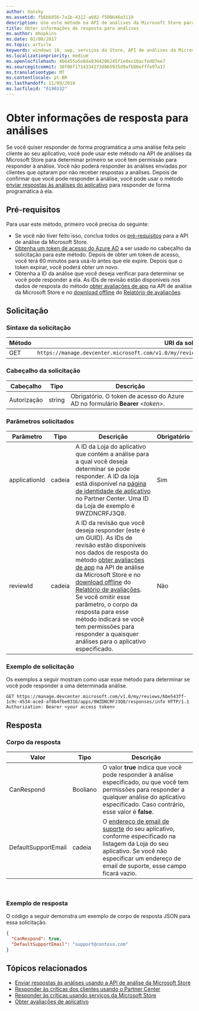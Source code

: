 ```yaml
---
author: Xansky
ms.assetid: fb6bb856-7a1b-4312-a602-f500646a3119
description: Use este método na API de análises da Microsoft Store para determinar se você pode responder a uma análise específica, ou se você pode responder a qualquer revisão para um determinado aplicativo.
title: Obter informações de resposta para análises
ms.author: mhopkins
ms.date: 02/08/2017
ms.topic: article
keywords: windows 10, uwp, serviços da Store, API de análises da Microsoft Store, informações de resposta
ms.localizationpriority: medium
ms.openlocfilehash: 466455a5e8da9364206245f1e0ac10acfed07ee7
ms.sourcegitcommit: 38f06f1714334273d865935d9afb80efffe97a17
ms.translationtype: MT
ms.contentlocale: pt-BR
ms.lasthandoff: 11/09/2018
ms.locfileid: "6190132"
---
```

# <a name="get-response-info-for-reviews"></a>Obter informações de resposta para análises

Se você quiser responder de forma programática a uma análise feita pelo cliente ao seu aplicativo, você pode usar este método na API de análises da Microsoft Store para determinar primeiro se você tem permissão para responder à análise. Você não poderá responder às análises enviadas por clientes que optaram por não receber respostas a análises. Depois de confirmar que você pode responder à análise, você pode usar o método [enviar respostas às análises do aplicativo](submit-responses-to-app-reviews.md) para responder de forma programática à ela.


## <a name="prerequisites"></a>Pré-requisitos

Para usar este método, primeiro você precisa do seguinte:

* Se você não tiver feito isso, conclua todos os [pré-requisitos](respond-to-reviews-using-windows-store-services.md#prerequisites) para a API de análise da Microsoft Store.
* [Obtenha um token de acesso do Azure AD](respond-to-reviews-using-windows-store-services.md#obtain-an-azure-ad-access-token) a ser usado no cabeçalho da solicitação para este método. Depois de obter um token de acesso, você terá 60 minutos para usá-lo antes que ele expire. Depois que o token expirar, você poderá obter um novo.
* Obtenha a ID da análise que você deseja verificar para determinar se você pode responder a ela. As IDs de revisão estão disponíveis nos dados de resposta do método [obter avaliações de app](get-app-reviews.md) na API de análise da Microsoft Store e no [download offline](../publish/download-analytic-reports.md) do [Relatório de avaliações](../publish/reviews-report.md).

## <a name="request"></a>Solicitação


### <a name="request-syntax"></a>Sintaxe da solicitação

| Método | URI da solicitação                                                      |
|--------|------------------------------------------------------------------|
| GET    | ```https://manage.devcenter.microsoft.com/v1.0/my/reviews/{reviewId}/apps/{applicationId}/responses/info``` |


### <a name="request-header"></a>Cabeçalho da solicitação

| Cabeçalho        | Tipo   | Descrição                                                                 |
|---------------|--------|-----------------------------------------------------------------------------|
| Autorização | string | Obrigatório. O token de acesso do Azure AD no formulário **Bearer** &lt;*token*&gt;. |


### <a name="request-parameters"></a>Parâmetros solicitados

| Parâmetro        | Tipo   | Descrição                                     |  Obrigatório  |
|---------------|--------|--------------------------------------------------|--------------|
| applicationId | cadeia | A ID da Loja do aplicativo que contém a análise para a qual você deseja determinar se pode responder. A ID da loja está disponível na [página de identidade de aplicativo](../publish/view-app-identity-details.md) no Partner Center. Uma ID da Loja de exemplo é 9WZDNCRFJ3Q8. |  Sim  |
| reviewId | cadeia | A ID da revisão que você deseja responder (este é um GUID). As IDs de revisão estão disponíveis nos dados de resposta do método [obter avaliações de app](get-app-reviews.md) na API de análise da Microsoft Store e no [download offline](../publish/download-analytic-reports.md) do [Relatório de avaliações](../publish/reviews-report.md). <br/>Se você omitir esse parâmetro, o corpo da resposta para esse método indicará se você tem permissões para responder a quaisquer análises para o aplicativo especificado. |  Não  |


### <a name="request-example"></a>Exemplo de solicitação

Os exemplos a seguir mostram como usar esse método para determinar se você pode responder a uma determinada análise.

```syntax
GET https://manage.devcenter.microsoft.com/v1.0/my/reviews/6be543ff-1c9c-4534-aced-af8b4fbe0316/apps/9WZDNCRFJ3Q8/responses/info HTTP/1.1
Authorization: Bearer <your access token>
```

## <a name="response"></a>Resposta


### <a name="response-body"></a>Corpo da resposta

| Valor      | Tipo   | Descrição    |  
|------------|--------|-----------------------|
| CanRespond      | Booliano  | O valor **true** indica que você pode responder à análise especificado, ou que você tem permissões para responder a qualquer análise do aplicativo especificado. Caso contrário, esse valor é **false**.       |
| DefaultSupportEmail  | cadeia |  O [endereço de email de suporte](../publish/enter-app-properties.md#support-contact-info) do seu aplicativo, conforme especificado na listagem da Loja do seu aplicativo. Se você não especificar um endereço de email de suporte, esse campo ficará vazio.    |

 
### <a name="response-example"></a>Exemplo de resposta

O código a seguir demonstra um exemplo de corpo de resposta JSON para essa solicitação.

```json
{
  "CanRespond": true,
  "DefaultSupportEmail": "support@contoso.com"
}
```

## <a name="related-topics"></a>Tópicos relacionados

* [Enviar respostas às análises usando a API de análise da Microsoft Store](submit-responses-to-app-reviews.md)
* [Responder às críticas dos clientes usando o Partner Center](../publish/respond-to-customer-reviews.md)
* [Responder às críticas usando serviços da Microsoft Store](respond-to-reviews-using-windows-store-services.md)
* [Obter avaliações de aplicativo](get-app-reviews.md)
